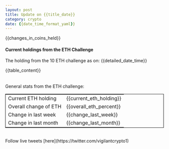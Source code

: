 ```yaml
---
layout: post
title: Update on {{title_date}}
category: crypto
date: {{date_time_format_yaml}}
---
```

<!-- Global site tag (gtag.js) - Google Analytics -->
<script async src="https://www.googletagmanager.com/gtag/js?id=UA-103831149-5"></script>
<script>
  window.dataLayer = window.dataLayer || [];
  function gtag(){dataLayer.push(arguments);}
  gtag('js', new Date());

  gtag('config', 'UA-103831149-5');
</script>
{{changes_in_coins_held}}

#### Current holdings from the ETH Challenge

The holding from the 10 ETH challenge as on: {{detailed_date_time}}

{{table_content}}
<br>
<br>
<br>
General stats from the ETH challenge:

<table style="border:1px solid black;margin-left:auto;margin-right:auto;">
	<tbody>
	<tr>
		<td>Current ETH holding</td>
		<td>{{current_eth_holding}}</td>
	</tr>
	<tr>
		<td>Overall change of ETH</td>
		<td>{{overall_eth_percent}}</td>
	</tr>
	<tr>
		<td>Change in last week</td>
		<td>{{change_last_week}}</td>
	</tr>
	<tr>
		<td>Change in last month</td>
		<td>{{change_last_month}}</td>
	</tr>
	</tbody>
</table>

<br>
Follow live tweets [here](https://twitter.com/vigilantcrypto1)
<br>
<br>
